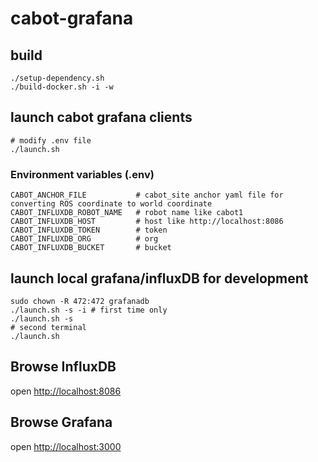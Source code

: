 # cabot-grafana



## build

```
./setup-dependency.sh
./build-docker.sh -i -w
```

## launch cabot grafana clients

```
# modify .env file
./launch.sh
```

### Environment variables (.env)

```
CABOT_ANCHOR_FILE           # cabot_site anchor yaml file for converting ROS coordinate to world coordinate
CABOT_INFLUXDB_ROBOT_NAME   # robot name like cabot1
CABOT_INFLUXDB_HOST         # host like http://localhost:8086
CABOT_INFLUXDB_TOKEN        # token
CABOT_INFLUXDB_ORG          # org
CABOT_INFLUXDB_BUCKET       # bucket
```

## launch local grafana/influxDB for development

```
sudo chown -R 472:472 grafanadb
./launch.sh -s -i # first time only
./launch.sh -s
# second terminal
./launch.sh
```

## Browse InfluxDB 

open [http://localhost:8086](http://localhost:8086)

## Browse Grafana

open [http://localhost:3000](http://localhost:3000)
